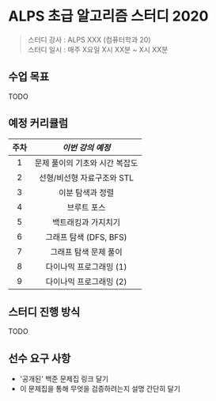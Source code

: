 # ALPS 초급 알고리즘 스터디 2020

> 스터디 강사 : ALPS XXX (컴퓨터학과 20)<br>스터디 일시 : 매주 X요일 X시 XX분 ~ X시 XX분

## 수업 목표

TODO

## 예정 커리큘럼

| 주차 |        *이번 강의 예정*        |
| :--: | :----------------------------: |
|  1   | 문제 풀이의 기초와 시간 복잡도 |
|  2   |   선형/비선형 자료구조와 STL   |
|  3   |        이분 탐색과 정렬        |
|  4   |          브루트 포스           |
|  5   |      백트래킹과 가지치기       |
|  6   |     그래프 탐색 (DFS, BFS)     |
|  7   |     그래프 탐색 문제 풀이      |
|  8   |    다이나믹 프로그래밍 (1)     |
|  9   |    다이나믹 프로그래밍 (2)     |

## 스터디 진행 방식
TODO

## 선수 요구 사항

* '공개된' 백준 문제집 링크 달기
* 이 문제집을 통해 무엇을 검증하려는지 설명 간단히 달기

